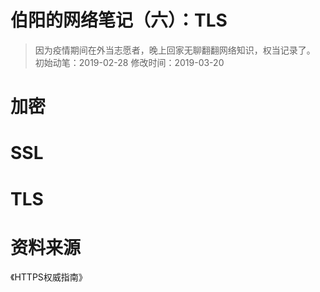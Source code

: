 # 伯阳的网络笔记（六）：TLS
> 因为疫情期间在外当志愿者，晚上回家无聊翻翻网络知识，权当记录了。
> 初始动笔：2019-02-28
> 修改时间：2019-03-20


# 加密

# SSL

# TLS




# 资料来源

《HTTPS权威指南》